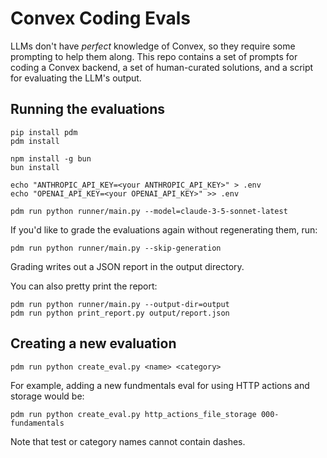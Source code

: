 # Convex Coding Evals

LLMs don't have *perfect* knowledge of Convex, so they require some prompting
to help them along. This repo contains a set of prompts for coding a Convex
backend, a set of human-curated solutions, and a script for evaluating the
LLM's output.

## Running the evaluations
```
pip install pdm
pdm install

npm install -g bun
bun install

echo "ANTHROPIC_API_KEY=<your ANTHROPIC_API_KEY>" > .env
echo "OPENAI_API_KEY=<your OPENAI_API_KEY>" >> .env

pdm run python runner/main.py --model=claude-3-5-sonnet-latest
```

If you'd like to grade the evaluations again without regenerating them, run:
```
pdm run python runner/main.py --skip-generation
```
Grading writes out a JSON report in the output directory.

You can also pretty print the report:
```
pdm run python runner/main.py --output-dir=output
pdm run python print_report.py output/report.json
```

## Creating a new evaluation
```
pdm run python create_eval.py <name> <category>
```
For example, adding a new fundmentals eval for using HTTP actions and storage would be:
```
pdm run python create_eval.py http_actions_file_storage 000-fundamentals
```
Note that test or category names cannot contain dashes.
